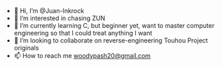 - 👋 Hi, I’m @Juan-Inkrock
- 👀 I’m interested in chasing ZUN
- 🌱 I’m currently learning C, but beginner yet, want to master computer engineering so that I could treat anything I want
- 💞️ I’m looking to collaborate on reverse-engineering Touhou Project originals
- 📫 How to reach me woodypash20@gmail.com

<!---
Juan-Inkrock/Juan-Inkrock is a ✨ special ✨ repository because its `README.md` (this file) appears on your GitHub profile.
You can click the Preview link to take a look at your changes.
--->
